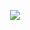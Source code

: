 <p align="center">
  <img src="https://user-images.githubusercontent.com/58618654/204685653-c42c7ad0-fc1f-4a77-8161-5faa7eda3240.jpg" />
</p>
